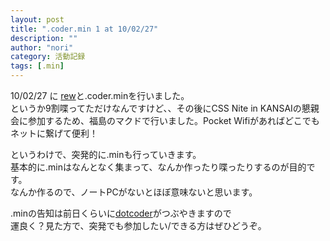 ```yaml
---
layout: post
title: ".coder.min 1 at 10/02/27"
description: ""
author: "nori"
category: 活動記録
tags: [.min]
---
```

<p>10/02/27 に <a href="http://twitter.com/rewish">rew</a>と.coder.minを行いました。<br />
というか9割喋ってただけなんですけど、、その後にCSS Nite in KANSAIの懇親会に参加するため、福島のマクドで行いました。Pocket Wifiがあればどこでもネットに繋げて便利！</p>
<p>というわけで、突発的に.minも行っていきます。<br />
基本的に.minはなんとなく集まって、なんか作ったり喋ったりするのが目的です。<br />
なんか作るので、ノートPCがないとほぼ意味ないと思います。</p>
<p>.minの告知は前日くらいに<a href="http://twitter.com/dotcoder">dotcoder</a>がつぶやきますので<br />
運良く？見た方で、突発でも参加したい/できる方はぜひどうぞ。</p>
